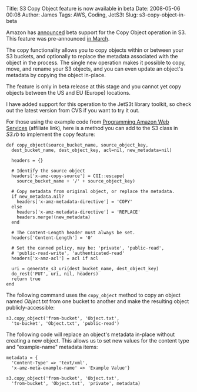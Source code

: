 Title: S3 Copy Object feature is now available in beta
Date: 2008-05-06 00:08
Author: James
Tags: AWS, Coding, JetS3t
Slug: s3-copy-object-in-beta

Amazon has [announced][] beta support for the Copy Object operation in
S3. This feature was pre-announced [in March][].

The copy functionality allows you to copy objects within or between your
S3 buckets, and optionally to replace the metadata associated with the
object in the process. The single new operation makes it possible to
copy, move, and rename your S3 objects, and you can even update an
object's metadata by copying the object in-place.  
<!--more-->  
The feature is only in beta release at this stage and you cannot yet
copy objects between the US and EU (Europe) locations.

I have added support for this operation to the JetS3t library toolkit,
so check out the latest version from CVS if you want to try it out.

For those using the example code from [Programming Amazon Web
Services][] (affiliate link), here is a method you can add to the S3
class in *S3.rb* to implement the copy feature:

    def copy_object(source_bucket_name, source_object_key,
      dest_bucket_name, dest_object_key, acl=nil, new_metadata=nil)

      headers = {}

      # Identify the source object
      headers['x-amz-copy-source'] = CGI::escape(
        source_bucket_name + '/' + source_object_key)

      # Copy metadata from original object, or replace the metadata.
      if new_metadata.nil?
        headers['x-amz-metadata-directive'] = 'COPY'
      else
        headers['x-amz-metadata-directive'] = 'REPLACE'
        headers.merge!(new_metadata)
      end

      # The Content-Length header must always be set.
      headers['Content-Length'] = '0'

      # Set the canned policy, may be: 'private', 'public-read',
      # 'public-read-write', 'authenticated-read'
      headers['x-amz-acl'] = acl if acl

      uri = generate_s3_uri(dest_bucket_name, dest_object_key)
      do_rest('PUT', uri, nil, headers)
      return true
    end

The following command uses the `copy_object` method to copy an object
named *Object.txt* from one bucket to another and make the resulting
object publicly-accessible:

    s3.copy_object('from-bucket', 'Object.txt',
      'to-bucket', 'Object.txt', 'public-read')

The following code will replace an object's metadata in-place without
creating a new object. This allows us to set new values for the content
type and "example-name" metadata items:

    metadata = {
      'Content-Type' => 'text/xml',
      'x-amz-meta-example-name' => 'Example Value'}

    s3.copy_object('from-bucket', 'Object.txt',
      'from-bucket', 'Object.txt', 'private', metadata)

  [announced]: http://developer.amazonwebservices.com/connect/thread.jspa?messageID=88304
  [in March]: http://jamesmurty.com/2008/03/22/s3_copy_proposal/
  [Programming Amazon Web Services]: http://www.amazon.com/gp/product/0596515812?ie=UTF8&tag=jamesmurty-20&link_code=as3&camp=211189&creative=373489&creativeASIN=0596515812
